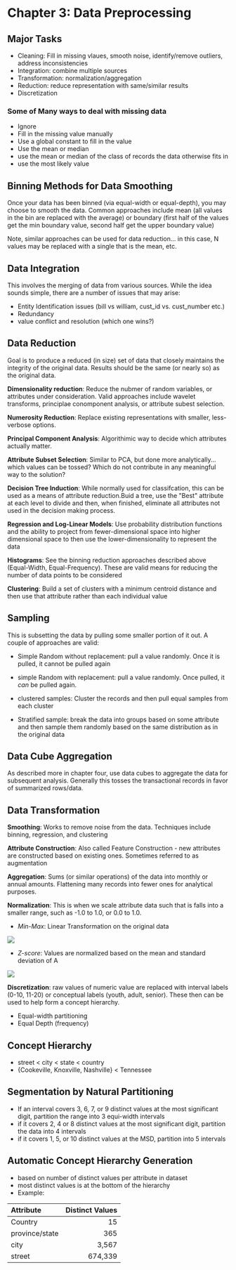 # Chapter 3: Data Preprocessing

## Major Tasks
- Cleaning: Fill in missing vlaues, smooth noise, identify/remove outliers, address inconsistencies
- Integration: combine multiple sources
- Transformation: normalization/aggregation
- Reduction: reduce representation with same/similar results
- Discretization

### Some of Many ways to deal with missing data
- Ignore
- Fill in the missing value manually
- Use a global constant to fill in the value
- Use the mean or median
- use the mean or median of the class of records the data otherwise fits in
- use the most likely value

## Binning Methods for Data Smoothing
Once your data has been binned (via equal-width or equal-depth), you may choose to smooth the data. Common approaches include mean (all values in the bin are replaced with the average) or boundary (first half of the values get the min boundary value, second half get the upper boundary value)

Note, similar approaches can be used for data reduction... in this case, N values may be replaced with a single that is the mean, etc.

## Data Integration
This involves the merging of data from various sources. While the idea sounds simple, there are a number of issues that may arise:

- Entity Identification issues (bill vs william, cust_id vs. cust_number etc.)
- Redundancy
- value conflict and resolution (which one wins?)


## Data Reduction
Goal is to produce a reduced (in size) set of data that closely maintains the integrity of the original data. Results should be the same (or nearly so) as the original data.

__Dimensionality reduction__: Reduce the nubmer of random variables, or attributes under consideration. Valid approaches include wavelet transforms, principlae conomponent analysis, or attribute subest selection.

__Numerosity Reduction__: Replace existing representations with smaller, less-verbose options.

__Principal Component Analysis__: Algorithimic way to decide which attributes actually matter.

__Attribute Subset Selection__: Similar to PCA, but done more analytically... which values can be tossed? Which do not contribute in any meaningful way to the solution?

__Decision Tree Induction__: While normally used for classifcation, this can be used as a means of attribute reduction.Buid a tree, use the "Best" attribute at each level to divide and then, when finished, eliminate all attributes not used in the decision making process.

__Regression and Log-Linear Models__: Use probability distribution functions and the ability to project from fewer-dimensional space into higher dimensional space to then use the lower-dimensionality to represent the data

__Histograms__: See the binning reduction approaches described above (Equal-Width, Equal-Frequency). These are valid means for reducing the number of data points to be considered

__Clustering__: Build a set of clusters with a minimum centroid distance and then use that attribute rather than each individual value


## Sampling
This is subsetting the data by pulling some smaller portion of it out. A couple of approaches are valid:

- Simple Random without replacement: pull a value randomly. Once it is pulled, it cannot be pulled again

- simple Random with replacement: pull a value randomly. Once pulled, it *can* be pulled again.

- clustered samples: Cluster the records and then pull equal samples from each cluster

- Stratified sample: break the data into groups based on some attribute and then sample them randomly based on the same distribution as in the original data

## Data Cube Aggregation
As described more in chapter four, use data cubes to aggregate the data for subsequent analysis. Generally this tosses the transactional records in favor of summarized rows/data.



## Data Transformation

__Smoothing__: Works to remove noise from the data. Techniques include binning, regression, and clustering

__Attribute Construction__: Also called Feature Construction - new attributes are constructed based on existing ones. Sometimes referred to as augmentation

__Aggregation__: Sums (or similar operations) of the data into monthly or annual amounts. Flattening many records into fewer ones for analytical purposes.

__Normalization__: This is when we scale attribute data such that is falls into a smaller range, such as -1.0 to 1.0, or 0.0 to 1.0.

- _Min-Max_: Linear Transformation on the original data

<img src="https://latex.codecogs.com/gif.latex?v'_i=\frac{v_i-min_A}{max_A-min_A}(newMax_A-newMin_A)&plus;newMin_A" />

- _Z-score_: Values are normalized based on the mean and standard deviation of A

<img src="https://latex.codecogs.com/gif.latex?v'_i=\frac{v_i-\bar{A}}{\sigma_A}" />

__Discretization__: raw values of numeric value are replaced with interval labels (0-10, 11-20) or conceptual labels (youth, adult, senior). These then can be used to help form a concept hierarchy.

- Equal-width partitioning
- Equal Depth (frequency)


## Concept Hierarchy
- street < city < state < country
- {Cookeville, Knoxville, Nashville} < Tennessee

## Segmentation by Natural Partitioning
- If an interval covers 3, 6, 7, or 9 distinct values at the most significant digit, partition the range into 3 equi-width intervals
- if it covers 2, 4 or 8 distinct values at the most significant digit, partition the data into 4 intervals
- if it covers 1, 5, or 10 distinct values at the MSD, partition into 5 intervals


## Automatic Concept Hierarchy Generation
- based on number of distinct values per attribute in dataset
- most distinct values is at the bottom of the hierarchy
- Example:

|Attribute | Distinct Values|
|:---------|-----------:|
|Country|15|
|province/state|365|
|city|3,567|
|street|674,339|

